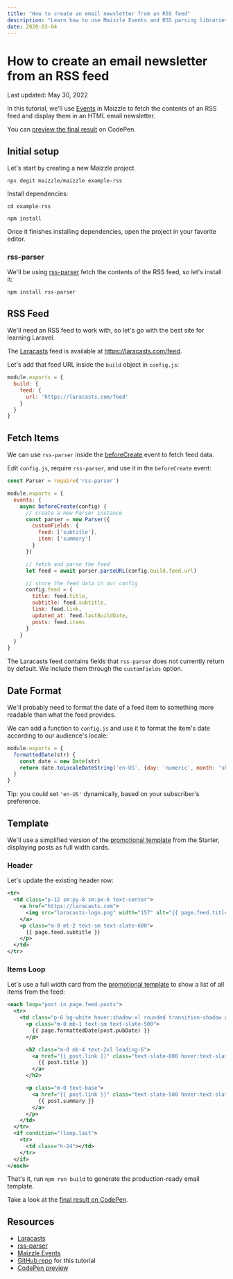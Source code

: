 ```yaml
---
title: "How to create an email newsletter from an RSS feed"
description: "Learn how to use Maizzle Events and RSS parsing libraries to create an email newsletter from an (atom) RSS feed."
date: 2020-03-04
---
```


# How to create an email newsletter from an RSS feed

<p class="text-sm">Last updated: May 30, 2022</p>

In this tutorial, we'll use [Events](/docs/events) in Maizzle to fetch the contents of an RSS feed and display them in an HTML email newsletter.

You can [preview the final result](https://codepen.io/maizzle/pen/ExjvmdP?editors=1000) on CodePen.

## Initial setup

Let's start by creating a new Maizzle project.

<terminal show-copy>

  ```
  npx degit maizzle/maizzle example-rss
  ```

</terminal>

Install dependencies:

<terminal show-copy>

  ```
  cd example-rss

  npm install
  ```

</terminal>

Once it finishes installing dependencies, open the project in your favorite editor.

### rss-parser

We'll be using [rss-parser](https://www.npmjs.com/package/rss-parser) fetch the contents of the RSS feed, so let's install it:

<terminal show-copy>

  ```
  npm install rss-parser
  ```

</terminal>

## RSS Feed

We'll need an RSS feed to work with, so let's go with the best site for learning Laravel.

The [Laracasts](https://laracasts.com) feed is available at https://laracasts.com/feed.

Let's add that feed URL inside the `build` object in `config.js`:

<code-sample title="config.js">

  ```js
  module.exports = {
    build: {
      feed: {
        url: 'https://laracasts.com/feed'
      }
    }
  }
  ```

</code-sample>

## Fetch Items

We can use `rss-parser` inside the [beforeCreate](/docs/events#beforecreate) event to fetch feed data.

Edit `config.js`, require `rss-parser`, and use it in the `beforeCreate` event:

<code-sample title="config.js">

  ```js
  const Parser = require('rss-parser')

  module.exports = {
    events: {
      async beforeCreate(config) {
        // create a new Parser instance
        const parser = new Parser({
          customFields: {
            feed: ['subtitle'],
            item: ['summary']
          }
        })

        // fetch and parse the feed
        let feed = await parser.parseURL(config.build.feed.url)

        // store the feed data in our config
        config.feed = {
          title: feed.title,
          subtitle: feed.subtitle,
          link: feed.link,
          updated_at: feed.lastBuildDate,
          posts: feed.items
        }
      }
    }
  }
  ```

</code-sample>

<alert>The Laracasts feed contains fields that `rss-parser` does not currently return by default. We include them through the `customFields` option.</alert>

## Date Format

We'll probably need to format the date of a feed item to something more readable than what the feed provides.

We can add a function to `config.js` and use it to format the item's date according to our audience's locale:

<code-sample title="config.js">

  ```js
  module.exports = {
    formattedDate(str) {
      const date = new Date(str)
      return date.toLocaleDateString('en-US', {day: 'numeric', month: 'short', year: 'numeric'})
    }
  }
  ```

</code-sample>

<alert>Tip: you could set `'en-US'` dynamically, based on your subscriber's preference.</alert>

## Template

We'll use a simplified version of the [promotional template](https://github.com/maizzle/maizzle/blob/master/src/templates/promotional.html) from the Starter, displaying posts as full width cards.

### Header

Let's update the existing header row:

<code-sample title="src/templates/promotional.html">

  ```xml
  <tr>
    <td class="p-12 sm:py-8 sm:px-6 text-center">
      <a href="https://laracasts.com">
        <img src="laracasts-logo.png" width="157" alt="{{ page.feed.title }}">
      </a>
      <p class="m-0 mt-2 text-sm text-slate-600">
        {{ page.feed.subtitle }}
      </p>
    </td>
  </tr>
  ```

</code-sample>

### Items Loop

Let's use a full width card from the [promotional template](https://github.com/maizzle/maizzle/blob/master/src/templates/promotional.html) to show a list of all items from the feed:

<code-sample title="src/templates/promotional.html">

  ```xml
  <each loop="post in page.feed.posts">
    <tr>
      <td class="p-6 bg-white hover:shadow-xl rounded transition-shadow duration-300">
        <p class="m-0 mb-1 text-sm text-slate-500">
          {{ page.formattedDate(post.pubDate) }}
        </p>

        <h2 class="m-0 mb-4 text-2xl leading-6">
          <a href="{{ post.link }}" class="text-slate-800 hover:text-slate-700 [text-decoration:none]">
            {{ post.title }}
          </a>
        </h2>

        <p class="m-0 text-base">
          <a href="{{ post.link }}" class="text-slate-500 hover:text-slate-700 [text-decoration:none]">
            {{ post.summary }}
          </a>
        </p>
      </td>
    </tr>
    <if condition="!loop.last">
      <tr>
        <td class="h-24"></td>
      </tr>
    </if>
  </each>
  ```

</code-sample>

That's it, run `npm run build` to generate the production-ready email template.

Take a look at the [final result on CodePen](https://codepen.io/maizzle/pen/ExjvmdP).

## Resources

- [Laracasts](https://laracasts.com/)
- [rss-parser](https://www.npmjs.com/package/rss-parser)
- [Maizzle Events](/docs/events/)
- [GitHub repo](https://github.com/maizzle/starter-rss) for this tutorial
- [CodePen preview](https://codepen.io/maizzle/pen/ExjvmdP)
